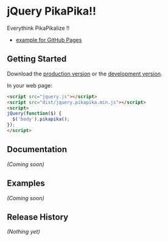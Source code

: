 # jQuery PikaPika!!

Everythink PikaPikalize !!

- [example for GitHub Pages](https://github.com/esehara/jquery-pikapika)

## Getting Started

Download the [production version][min] or the [development version][max].

[min]: https://raw.githubusercontent.com/esehara/jquery-pikapika/master/dist/jquery.jquery-rainbow.min.js
[max]: https://raw.githubusercontent.com/esehara/jquery-pikapika/master/dist/jquery.jquery-rainbow.js

In your web page:

```html
<script src="jquery.js"></script>
<script src="dist/jquery.pikapika.min.js"></script>
<script>
jQuery(function($) {
  $('body').pikapika();
});
</script>
```

## Documentation
_(Coming soon)_

## Examples
_(Coming soon)_

## Release History
_(Nothing yet)_
